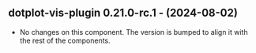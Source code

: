   ## dotplot-vis-plugin 0.21.0-rc.1 - (2024-08-02)
  
  * No changes on this component. The version is bumped to align it
    with the rest of the components.
